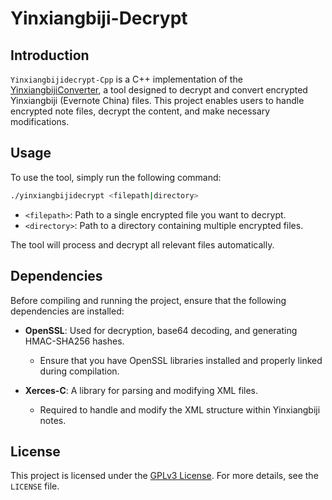# Yinxiangbiji-Decrypt

## Introduction
`Yinxiangbijidecrypt-Cpp` is a C++ implementation of the [YinxiangbijiConverter](https://github.com/HNIdesu/YinxiangbijiConverter), a tool designed to decrypt and convert encrypted Yinxiangbiji (Evernote China) files. This project enables users to handle encrypted note files, decrypt the content, and make necessary modifications.

## Usage
To use the tool, simply run the following command:

```bash
./yinxiangbijidecrypt <filepath|directory>
```

- `<filepath>`: Path to a single encrypted file you want to decrypt.
- `<directory>`: Path to a directory containing multiple encrypted files.

The tool will process and decrypt all relevant files automatically.

## Dependencies
Before compiling and running the project, ensure that the following dependencies are installed:

- **OpenSSL**: Used for decryption, base64 decoding, and generating HMAC-SHA256 hashes.
  - Ensure that you have OpenSSL libraries installed and properly linked during compilation.
  
- **Xerces-C**: A library for parsing and modifying XML files.
  - Required to handle and modify the XML structure within Yinxiangbiji notes.

## License
This project is licensed under the [GPLv3 License](https://www.gnu.org/licenses/gpl-3.0.html). For more details, see the `LICENSE` file.
